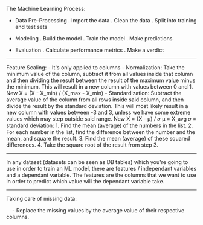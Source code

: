 The Machine Learning Process:

- Data Pre-Processing
    . Import the data
    . Clean the data
    . Split into training and test sets

- Modeling
    . Build the model
    . Train the model
    . Make predictions

- Evaluation
    . Calculate performance metrics
    . Make a verdict

---------------------------------------------------------

Feature Scaling:
    - It's only applied to columns
    - Normalization: Take the minimum value of the column, subtract it
        from all values inside that column and then dividing the result
        between the result of the maximum value minus the minimum. This
        will result in a new column with values between 0 and 1.
        New X = (X - X_min) / (X_max - X_min)
    - Standardization: Subtract the average value of the column from
        all rows inside said column, and then divide the result by the
        standard deviation. This will most likely result in a new
        column with values between -3 and 3, unless we have some
        extreme values which may step outside said range.
        New X = (X - μ) / 𝜎
        μ = X_avg
        𝜎 = standard deviation:
            1. Find the mean (average) of the numbers in the list.
            2. For each number in the list, find the difference
                between the number and the mean, and square the result.
            3. Find the mean (average) of these squared differences.
            4. Take the square root of the result from step 3.

--------------------------------------------------------------------------------------------------------------------------------------------------------------------------

In any dataset (datasets can be seen as DB tables) which you're going to use in order to train an ML model, there are features / independant variables and a dependant variable. The features are the columns that we want to use in order to predict which value will the dependant variable take.

---

Taking care of missing data:

    - Replace the missing values by the average value of their respective columns.
